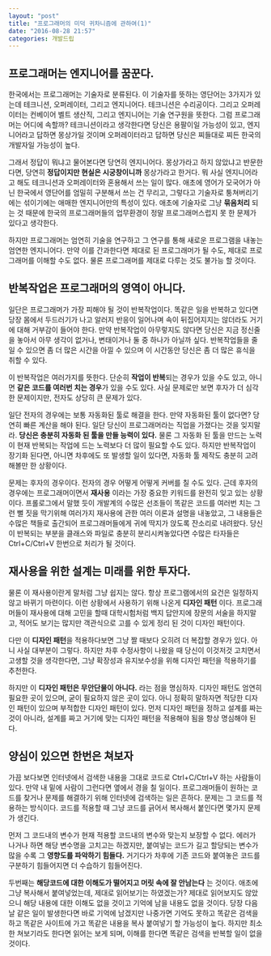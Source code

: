 ```yaml
---
layout: "post"
title: "프로그래머의 미덕 귀차니즘에 관하여(1)"
date: "2016-08-28 21:57"
categories: 개발드립
---
```


## 프로그래머는 엔지니어를 꿈꾼다.

한국에서는 프로그래머는 기술자로 분류된다. 이 기술자를 뜻하는 영단어는 3가지가 있는데 테크니션, 오퍼레이터, 그리고 엔지니어다. 테크니션은 수리공이다. 그리고 오퍼레이터는 컨베이어 벨트 생산직, 그리고 엔지니어는 기술 연구원을 뜻한다. 그럼 프로그래머는 어디에 속할까? 테크니션이라고 생각한다면 당신은 용팔이일 가능성이 있고, 엔지니어라고 답하면 몽상가일 것이며 오퍼레이터라고 답하면 당신은 찌들대로 찌든 한국의 개발자일 가능성이 높다.

그래서 정답이 뭐냐고 물어본다면 당연히 엔지니어다. 몽상가라고 하지 않았냐고 반문한다면, 당연히 **정답이지만 현실은 시궁창이니까** 몽상가라고 한거다. 뭐 사실 엔지니어라고 해도 테크니션과 오퍼레이터와 혼용해서 쓰는 일이 많다. 애초에 영어가 모국어가 아닌 한국에서 영단어를 엄밀히 구분해서 쓰는 건 무리고, 그렇다고 기술자로 퉁쳐버리기에는 섞이기에는 애매한 엔지니어만의 특성이 있다. 애초에 기술자로 그냥 **묶음처리** 되는 것 때문에 한국의 프로그래머들의 업무환경이 정말 프로그래머스럽지 못 한 문제가 있다고 생각한다.

하지만 프로그래머는 엄연히 기술을 연구하고 그 연구를 통해 새로운 프로그램을 내놓는 엄연한 엔지니어다. 만약 이를 간과한다면 제대로 된 프로그래머가 될 수도, 제대로 프로그래머를 이해할 수도 없다. 물론 프로그래머를 제대로 다루는 것도 불가능 할 것이다.

## 반복작업은 프로그래머의 영역이 아니다.

일단은 프로그래머가 가장 피해야 될 것이 반복작업이다. 똑같은 일을 반복하고 있다면 당장 몸에서 두드러기가 나고 알러지 반응이 일어나며 속이 뒤집어지지는 않더라도 거기에 대해 거부감이 들어야 한다. 만약 반복작업이 아무렇지도 않다면 당신은 지금 정신줄을 놓아서 아무 생각이 없거나, 변태이거나 둘 중 하나가 아닐까 싶다. 반복작업들을 줄일 수 있으면 좀 더 많은 시간을 아낄 수 있으며 이 시간동안 당신은 좀 더 많은 휴식을 취할 수 있다.

이 반복작업은 여러가지를 뜻한다. 단순히 **작업이 반복**되는 경우가 있을 수도 있고, 아니면 **같은 코드를 여러번 치는 경우**가 있을 수도 있다. 사실 문제로만 보면 후자가 더 심각한 문제이지만, 전자도 상당히 큰 문제가 있다.

일단 전자의 경우에는 보통 자동화된 툴로 해결을 한다. 만약 자동화된 툴이 없다면? 당연히 빠른 계산을 해야 된다. 일단 당신이 프로그래머라는 직업을 가졌다는 것을 잊지말라. **당신은 충분히 자동화 된 툴을 만들 능력이 있다.** 물론 그 자동화 된 툴을 만드는 노력이 현재 반복되는 작업에 드는 노력보다 더 많이 필요할 수도 있다. 하지만 반복작업이 장기화 된다면, 아니면 차후에도 또 발생할 일이 있다면, 자동화 툴 제작도 충분히 고려해볼만 한 상황이다.

문제는 후자의 경우이다. 전자의 경우 어떻게 어떻게 커버를 칠 수도 있다. 근데 후자의 경우에는 프로그래머이면서 **재사용** 이라는 가장 중요한 키워드를 완전히 잊고 있는 상황이다. 프롤로그에서 말했 듯이 개발계의 수많은 선조들이 똑같은 코드를 여러번 치는 그런 뻘 짓을 막기위해 여러가지 재사용에 관한 여러 이론과 설명을 내놓았고, 그 내용들은 수많은 책들로 출간되어 프로그래머들에게 귀에 딱지가 앉도록 잔소리로 내려왔다. 당신이 반복되는 부분을 클래스와 파일로 충분히 분리시켜놓았다면 수많은 타자들은 Ctrl+C/Ctrl+V 한번으로 처리가 될 것이다.

## 재사용을 위한 설계는 미래를 위한 투자다.

물론 이 재사용이란게 말처럼 그냥 쉽지는 않다. 항상 프로그램에서의 요건은 일정하지 않고 바뀌기 마련이다. 이런 상황에서 사용하기 위해 나온게 **디자인 패턴** 이다. 프로그래머들이 재사용에 대해 고민을 할때 대학시험처럼 백지 답안지에 장문의 서술을 하지말고, 적어도 보기는 많지만 객관식으로 고를 수 있게 정리 된 것이 디자인 패턴이다.

다만 이 **디자인 패턴**을 적용하다보면 그냥 짤 때보다 오히려 더 복잡할 경우가 있다. 아니 사실 대부분이 그렇다. 하지만 차후 수정사항이 나왔을 때 당신이 이것저것 고치면서 고생할 것을 생각한다면, 그냥 확장성과 유지보수성을 위해 디자인 패턴을 적용하기를 추천한다.

하지만 이 **디자인 패턴은 무안단물이 아니다.** 라는 점을 명심하자. 디자인 패턴도 엄연히 필요한 곳이 있으며, 굳이 필요하지 않은 곳이 있다. 아니 정확히 말하자면 적당한 디자인 패턴이 있으며 부적합한 디자인 패턴이 있다. 먼저 디자인 패턴을 정하고 설계를 짜는 것이 아니라, 설계를 짜고 거기에 맞는 디자인 패턴을 적용해야 됨을 항상 명심해야 된다.

## 양심이 있으면 한번은 쳐보자

가끔 보다보면 인터넷에서 검색한 내용을 그대로 코드로 Ctrl+C/Ctrl+V 하는 사람들이 있다. 만약 내 밑에 사람이 그런다면 옆에서 경을 칠 일이다. 프로그래머들이 원하는 코드를 찾거나 문제를 해결하기 위해 인터넷에 검색하는 일은 흔하다. 문제는 그 코드를 적용하는 방식이다. 코드를 적용할 때 그냥 코드를 긁어서 복사해서 붙인다면 몇가지 문제가 생긴다.

먼저 그 코드내의 변수가 현재 적용할 코드내의 변수와 맞는지 보장할 수 없다. 에러가 나거나 하면 해당 변수명을 고치고는 하겠지만, 붙여넣는 코드가 길고 할당되는 변수가 많을 수록 그 **영향도를 파악하기 힘들다.** 거기다가 차후에 기존 코드와 붙여놓은 코드를 구분하기 힘들어지면 더 수습하기 힘들어진다.

두번째는 **해당코드에 대한 이해도가 떨어지고 머릿 속에 잘 안남는다** 는 것이다. 애초에 그냥 복사해서 붙여넣었는데, 제대로 읽어보기는 하였겠는가? 제대로 읽어보지도 않았으니 해당 내용에 대한 이해도 없을 것이고 기억에 남을 내용도 없을 것이다. 당장 다음날 같은 일이 발생한다면 바로 기억에 남겠지만 나중가면 기억도 못하고 똑같은 검색을 하고 똑같은 사이트에 가고 똑같은 내용을 복사 붙여넣기 할 가능성이 높다. 하지만 최소한 쳐보기라도 한다면 읽어는 보게 되며, 이해를 한다면 똑같은 검색을 반복할 일이 없을 것이다. 

